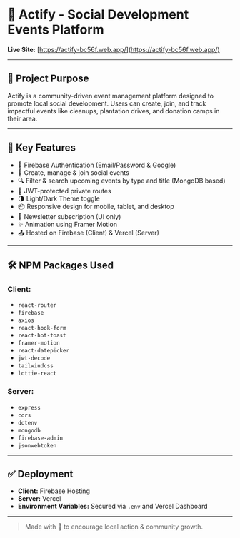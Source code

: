 # 🌱 Actify - Social Development Events Platform

**Live Site:** [https://actify-bc56f.web.app/](https://actify-bc56f.web.app/)  


---

## 📌 Project Purpose
Actify is a community-driven event management platform designed to promote local social development. Users can create, join, and track impactful events like cleanups, plantation drives, and donation camps in their area.

---

## 🚀 Key Features

- 🔐 Firebase Authentication (Email/Password & Google)
- 📅 Create, manage & join social events
- 🔍 Filter & search upcoming events by type and title (MongoDB based)
- 🔄 JWT-protected private routes
- 🌗 Light/Dark Theme toggle
- 📦 Responsive design for mobile, tablet, and desktop
- 📧 Newsletter subscription (UI only)
- ✨ Animation using Framer Motion
- 📤 Hosted on Firebase (Client) & Vercel (Server)

---

## 🛠️ NPM Packages Used

### Client:
- `react-router`
- `firebase`
- `axios`
- `react-hook-form`
- `react-hot-toast`
- `framer-motion`
- `react-datepicker`
- `jwt-decode`
- `tailwindcss`
- `lottie-react` 

### Server:
- `express`
- `cors`
- `dotenv`
- `mongodb`
- `firebase-admin`
- `jsonwebtoken`

---

## ✅ Deployment
- **Client:** Firebase Hosting  
- **Server:** Vercel  
- **Environment Variables:** Secured via `.env` and Vercel Dashboard

---

> Made with 💚 to encourage local action & community growth.

